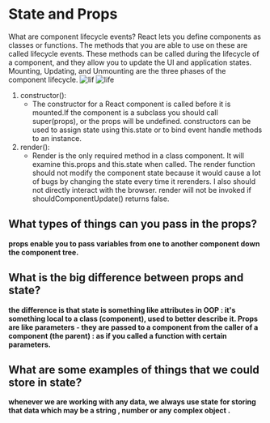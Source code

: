 # State and Props

What are component lifecycle events?
React lets you define components as classes or functions. The methods that you are able to use on these are called lifecycle events. These methods can be called during the lifecycle of a component, and they allow you to update the UI and application states.
Mounting, Updating, and Unmounting are the three phases of the component lifecycle.
![lif](https://miro.medium.com/max/1200/1*EnuAy1kb9nOcFuIzM49Srw.png)
![life](https://cdn-media-1.freecodecamp.org/images/1*_drMYY_IEgboMS4RhvC-lQ.png)

1. constructor():
    * The constructor for a React component is called before it is mounted.If the component is a subclass you should call super(props), or the props will be undefined. constructors can be used to assign state using this.state or to bind event handle methods to an instance.
2. render():
    * Render is the only required method in a class component. It will examine this.props and this.state when called. The render function should not modify the component state because it would cause a lot of bugs by changing the state every time it rerenders. I also should not directly interact with the browser. render will not be invoked if shouldComponentUpdate() returns false. 


## **What types of things can you pass in the props?**

**props enable you to pass variables from one to another component down the component tree.**

## **What is the big difference between props and state?**
 **the difference is that state is something like attributes in OOP : it's something local to a class (component), used to better describe it. Props are like parameters - they are passed to a component from the caller of a component (the parent) : as if you called a function with certain parameters.**

## **What are some examples of things that we could store in state?**

 **whenever we are working with any data, we always use state for storing that data which may be a string , number or any complex object .**